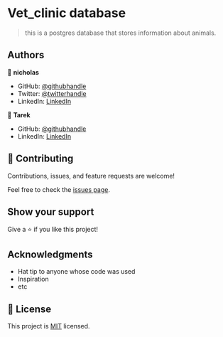 # Vet_clinic database

> this is a postgres database that stores information about animals.



## Authors

👤 **nicholas**

- GitHub: [@githubhandle](https://github.com/githubhandle)
- Twitter: [@twitterhandle](https://twitter.com/twitterhandle)
- LinkedIn: [LinkedIn](https://linkedin.com/in/linkedinhandle)


👤 **Tarek**

- GitHub: [@githubhandle](https://github.com/tarek102)
- LinkedIn: [LinkedIn](https://www.linkedin.com/in/tarek-yosry/)


## 🤝 Contributing

Contributions, issues, and feature requests are welcome!

Feel free to check the [issues page](../../issues/).

## Show your support

Give a ⭐️ if you like this project!

## Acknowledgments

- Hat tip to anyone whose code was used
- Inspiration
- etc

## 📝 License

This project is [MIT](./MIT.md) licensed.
